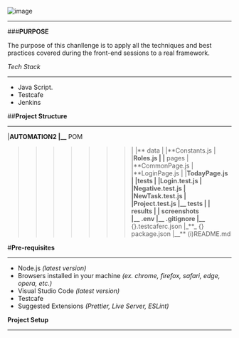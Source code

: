 ![image](https://user-images.githubusercontent.com/91338126/138530868-b765f021-aa84-4f7f-8c71-32c807c35ef2.png)

---

###**PURPOSE**

The purpose of this chanllenge is to apply all the techniques and best practices covered during the front-end sessions to a real framework.

_Tech Stack_

---

- Java Script.
- Testcafe
- Jenkins

##**Project Structure**

---

|**AUTOMATION2
|\_\_** POM

> > > > > > > | |** data
> > > > > > > | |**Constants.js
> > > > > > > | |**Roles.js
> > > > > > > | |** pages
> > > > > > > | |**CommonPage.js
> > > > > > > | |**LoginPage.js
> > > > > > > | |**TodayPage.js
> > > > > > > | |**tests
> > > > > > > | |**Login.test.js
> > > > > > > | |**Negative.test.js
> > > > > > > | |**NewTask.test.js
> > > > > > > | |**Project.test.js
> > > > > > > |\_**\_ tests
> > > > > > > | |** results
> > > > > > > | |** screenshots  
> > > > > > > |\_\_** .env
> > > > > > > |\_**\_ .gitignore
> > > > > > > |\_\_** {}.testcaferc.json
> > > > > > > |\_\*\*\_ {} package.json
> > > > > > > |\_\_\*\* (i)README.md

#**Pre-requisites**

---

- Node.js _(latest version)_
- Browsers installed in your machine _(ex. chrome, firefox, safari, edge, opera, etc.)_
- Visual Studio Code _(latest version)_
- Testcafe
- Suggested Extensions _(Prettier, Live Server, ESLint)_

**Project Setup**

---
